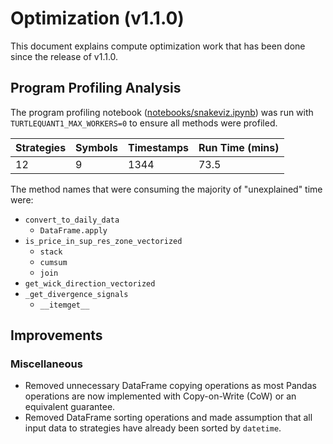 # Optimization (v1.1.0)

This document explains compute optimization work that has been done since the release of v1.1.0.

## Program Profiling Analysis

The program profiling notebook ([notebooks/snakeviz.ipynb](notebooks/snakeviz.ipynb)) was run with `TURTLEQUANT1_MAX_WORKERS=0` to ensure all methods were profiled.

| Strategies | Symbols | Timestamps | Run Time (mins) |
|------------|---------|------------|-----------------|
| 12         | 9       | 1344       | 73.5            |

The method names that were consuming the majority of "unexplained" time were:
- `convert_to_daily_data`
    - `DataFrame.apply`
- `is_price_in_sup_res_zone_vectorized`
    - `stack`
    - `cumsum`
    - `join`
- `get_wick_direction_vectorized`
- `_get_divergence_signals`
    - `__itemget__`

## Improvements

### Miscellaneous

- Removed unnecessary DataFrame copying operations as most Pandas operations are now implemented with Copy-on-Write (CoW) or an equivalent guarantee.
- Removed DataFrame sorting operations and made assumption that all input data to strategies have already been sorted by `datetime`.